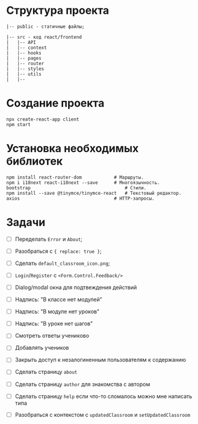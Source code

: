 # Структура проекта

```
|-- public - статичные файлы;

|-- src - код react/frontend
|   |-- API
|   |-- context
|   |-- hooks
|   |-- pages
|   |-- router
|   |-- styles
|   |-- utils
|   |-- 

```

# Создание проекта

```
npx create-react-app client
npm start
```

# Установка необходимых библиотек

```
npm install react-router-dom            # Маршруты.
npm i i18next react-i18next --save      # Многоязычность.
bootstrap                                   # Стили.
npm install --save @tinymce/tinymce-react   # Текстовый редактор.
axios                                   # HTTP-запросы.
```

# Задачи

- [ ] Переделать `Error` и `About`;
- [ ] Разобраться с `{ replace: true }`;
- [ ] Сделать `default_classroom_icon.png`;

- [ ] `Login`/`Register` с `<Form.Control.Feedback/>`
- [ ] Dialog/modal окна для подтвеждения действий
- [ ] Надпись: "В классе нет модулей"
- [ ] Надпись: "В модуле нет уроков"
- [ ] Надпись: "В уроке нет шагов"
- [ ] Смотреть ответы учениково
- [ ] Добавлять учеников
- [ ] Закрыть доступ к незалогиненным пользователям к содержанию
- [ ] Сделать страницу `about`
- [ ] Сделать страницу `author` для знакомства с автором
- [ ] Сделать страницу `help` если что-то сломалось можно мне написать типа
- [ ] Разобраться с контекстом с `updatedClassroom` и `setUpdatedClassroom`